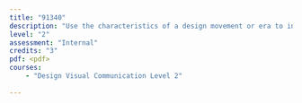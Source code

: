 ```yaml
---
title: "91340"
description: "Use the characteristics of a design movement or era to inform own design ideas"
level: "2"
assessment: "Internal"
credits: "3"
pdf: <pdf>
courses:
    - "Design Visual Communication Level 2"
    
---
```

